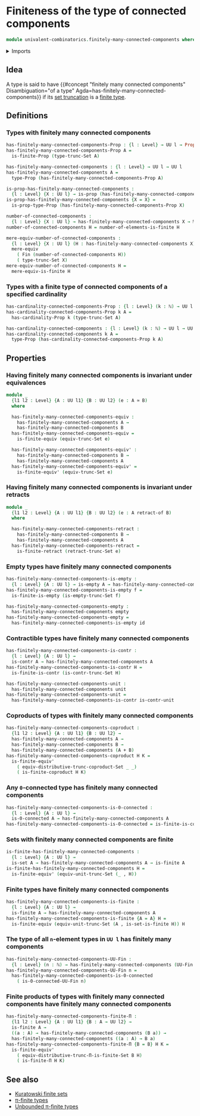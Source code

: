 # Finiteness of the type of connected components

```agda
module univalent-combinatorics.finitely-many-connected-components where
```

<details><summary>Imports</summary>

```agda
open import elementary-number-theory.natural-numbers

open import foundation.0-connected-types
open import foundation.contractible-types
open import foundation.coproduct-types
open import foundation.dependent-pair-types
open import foundation.empty-types
open import foundation.equivalences
open import foundation.function-types
open import foundation.functoriality-set-truncation
open import foundation.mere-equivalences
open import foundation.propositions
open import foundation.retracts-of-types
open import foundation.set-truncations
open import foundation.sets
open import foundation.unit-type
open import foundation.universe-levels

open import univalent-combinatorics.coproduct-types
open import univalent-combinatorics.dependent-function-types
open import univalent-combinatorics.distributivity-of-set-truncation-over-finite-products
open import univalent-combinatorics.finite-types
open import univalent-combinatorics.retracts-of-finite-types
open import univalent-combinatorics.standard-finite-types
```

</details>

## Idea

A type is said to have
{{#concept "finitely many connected components"  Disambiguation="of a type" Agda=has-finitely-many-connected-components}}
if its [set truncation](foundation.set-truncations.md) is a
[finite type](univalent-combinatorics.finite-types.md).

## Definitions

### Types with finitely many connected components

```agda
has-finitely-many-connected-components-Prop : {l : Level} → UU l → Prop l
has-finitely-many-connected-components-Prop A =
  is-finite-Prop (type-trunc-Set A)

has-finitely-many-connected-components : {l : Level} → UU l → UU l
has-finitely-many-connected-components A =
  type-Prop (has-finitely-many-connected-components-Prop A)

is-prop-has-finitely-many-connected-components :
  {l : Level} {X : UU l} → is-prop (has-finitely-many-connected-components X)
is-prop-has-finitely-many-connected-components {X = X} =
  is-prop-type-Prop (has-finitely-many-connected-components-Prop X)

number-of-connected-components :
  {l : Level} {X : UU l} → has-finitely-many-connected-components X → ℕ
number-of-connected-components H = number-of-elements-is-finite H

mere-equiv-number-of-connected-components :
  {l : Level} {X : UU l} (H : has-finitely-many-connected-components X) →
  mere-equiv
    ( Fin (number-of-connected-components H))
    ( type-trunc-Set X)
mere-equiv-number-of-connected-components H =
  mere-equiv-is-finite H
```

### Types with a finite type of connected components of a specified cardinality

```agda
has-cardinality-connected-components-Prop : {l : Level} (k : ℕ) → UU l → Prop l
has-cardinality-connected-components-Prop k A =
  has-cardinality-Prop k (type-trunc-Set A)

has-cardinality-connected-components : {l : Level} (k : ℕ) → UU l → UU l
has-cardinality-connected-components k A =
  type-Prop (has-cardinality-connected-components-Prop k A)
```

## Properties

### Having finitely many connected components is invariant under equivalences

```agda
module _
  {l1 l2 : Level} {A : UU l1} {B : UU l2} (e : A ≃ B)
  where

  has-finitely-many-connected-components-equiv :
    has-finitely-many-connected-components A →
    has-finitely-many-connected-components B
  has-finitely-many-connected-components-equiv =
    is-finite-equiv (equiv-trunc-Set e)

  has-finitely-many-connected-components-equiv' :
    has-finitely-many-connected-components B →
    has-finitely-many-connected-components A
  has-finitely-many-connected-components-equiv' =
    is-finite-equiv' (equiv-trunc-Set e)
```

### Having finitely many connected components is invariant under retracts

```agda
module _
  {l1 l2 : Level} {A : UU l1} {B : UU l2} (e : A retract-of B)
  where

  has-finitely-many-connected-components-retract :
    has-finitely-many-connected-components B →
    has-finitely-many-connected-components A
  has-finitely-many-connected-components-retract =
    is-finite-retract (retract-trunc-Set e)
```

### Empty types have finitely many connected components

```agda
has-finitely-many-connected-components-is-empty :
  {l : Level} {A : UU l} → is-empty A → has-finitely-many-connected-components A
has-finitely-many-connected-components-is-empty f =
  is-finite-is-empty (is-empty-trunc-Set f)

has-finitely-many-connected-components-empty :
  has-finitely-many-connected-components empty
has-finitely-many-connected-components-empty =
  has-finitely-many-connected-components-is-empty id
```

### Contractible types have finitely many connected components

```agda
has-finitely-many-connected-components-is-contr :
  {l : Level} {A : UU l} →
  is-contr A → has-finitely-many-connected-components A
has-finitely-many-connected-components-is-contr H =
  is-finite-is-contr (is-contr-trunc-Set H)

has-finitely-many-connected-components-unit :
  has-finitely-many-connected-components unit
has-finitely-many-connected-components-unit =
  has-finitely-many-connected-components-is-contr is-contr-unit
```

### Coproducts of types with finitely many connected components

```agda
has-finitely-many-connected-components-coproduct :
  {l1 l2 : Level} {A : UU l1} {B : UU l2} →
  has-finitely-many-connected-components A →
  has-finitely-many-connected-components B →
  has-finitely-many-connected-components (A + B)
has-finitely-many-connected-components-coproduct H K =
  is-finite-equiv'
    ( equiv-distributive-trunc-coproduct-Set _ _)
    ( is-finite-coproduct H K)
```

### Any `0`-connected type has finitely many connected components

```agda
has-finitely-many-connected-components-is-0-connected :
  {l : Level} {A : UU l} →
  is-0-connected A → has-finitely-many-connected-components A
has-finitely-many-connected-components-is-0-connected = is-finite-is-contr
```

### Sets with finitely many connected components are finite

```agda
is-finite-has-finitely-many-connected-components :
  {l : Level} {A : UU l} →
  is-set A → has-finitely-many-connected-components A → is-finite A
is-finite-has-finitely-many-connected-components H =
  is-finite-equiv' (equiv-unit-trunc-Set (_ , H))
```

### Finite types have finitely many connected components

```agda
has-finitely-many-connected-components-is-finite :
  {l : Level} {A : UU l} →
  is-finite A → has-finitely-many-connected-components A
has-finitely-many-connected-components-is-finite {A = A} H =
  is-finite-equiv (equiv-unit-trunc-Set (A , is-set-is-finite H)) H
```

### The type of all `n`-element types in `UU l` has finitely many components

```agda
has-finitely-many-connected-components-UU-Fin :
  {l : Level} (n : ℕ) → has-finitely-many-connected-components (UU-Fin l n)
has-finitely-many-connected-components-UU-Fin n =
  has-finitely-many-connected-components-is-0-connected
    ( is-0-connected-UU-Fin n)
```

### Finite products of types with finitely many connected components have finitely many connected components

```agda
has-finitely-many-connected-components-finite-Π :
  {l1 l2 : Level} {A : UU l1} {B : A → UU l2} →
  is-finite A →
  ((a : A) → has-finitely-many-connected-components (B a)) →
  has-finitely-many-connected-components ((a : A) → B a)
has-finitely-many-connected-components-finite-Π {B = B} H K =
  is-finite-equiv'
    ( equiv-distributive-trunc-Π-is-finite-Set B H)
    ( is-finite-Π H K)
```

## See also

- [Kuratowski finite sets](univalent-combinatorics.kuratowski-finite-sets.md)
- [π-finite types](univalent-combinatorics.pi-finite-types.md)
- [Unbounded π-finite types](univalent-combinatorics.unbounded-pi-finite-types.md)
